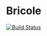 # Bricole

[![Build Status](https://api.travis-ci.org/MouadBH/Bricole.svg?branch=master)](https://travis-ci.org/MouadBH/Bricole)